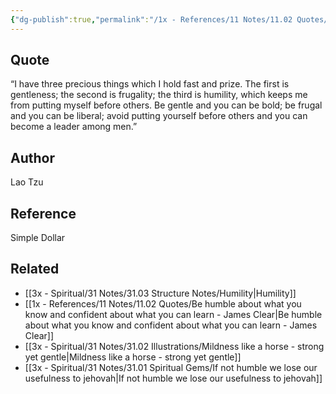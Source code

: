 ```yaml
---
{"dg-publish":true,"permalink":"/1x - References/11 Notes/11.02 Quotes/Three precious things - gentleness frugality and humility - Lao Tzu/","title":"Three precious things - gentleness frugality and humility - Lao Tzu","created":"2023-08-25T20:03:38.425+03:00","updated":"2024-02-14T20:18:37.097+03:00"}
---
```



## Quote

“I have three precious things which I hold fast and prize. The first is gentleness; the second is frugality; the third is humility, which keeps me from putting myself before others. Be gentle and you can be bold; be frugal and you can be liberal; avoid putting yourself before others and you can become a leader among men.” 

## Author
Lao Tzu

## Reference
Simple Dollar

## Related
- [[3x - Spiritual/31 Notes/31.03 Structure Notes/Humility\|Humility]]
- [[1x - References/11 Notes/11.02 Quotes/Be humble about what you know and confident about what you can learn - James Clear\|Be humble about what you know and confident about what you can learn - James Clear]]
- [[3x - Spiritual/31 Notes/31.02 Illustrations/Mildness like a horse - strong yet gentle\|Mildness like a horse - strong yet gentle]]
- [[3x - Spiritual/31 Notes/31.01 Spiritual Gems/If not humble we lose our usefulness to jehovah\|If not humble we lose our usefulness to jehovah]]